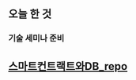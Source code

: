 ## 오늘 한 것
### 기술 세미나 준비

## [스마트컨트랙트와DB_repo](https://github.com/weonyee/smartcontract_seminar.git)
